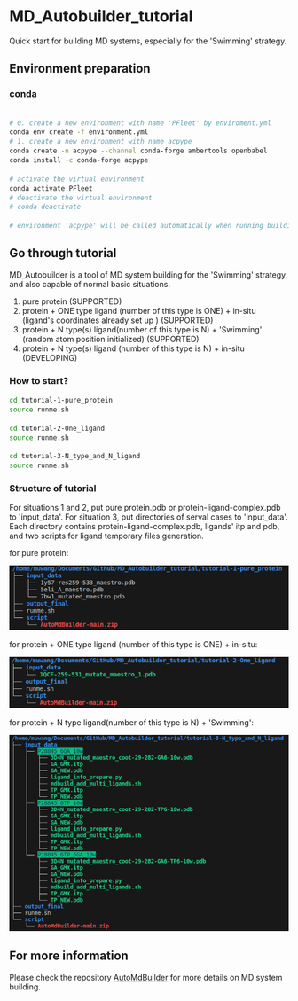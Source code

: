 # MD_Autobuilder_tutorial

Quick start for building MD systems, especially for the 'Swimming' strategy.

## Environment preparation

### conda

```bash

# 0. create a new environment with name 'PFleet' by enviroment.yml
conda env create -f environment.yml
# 1. create a new environment with name acpype
conda create -n acpype --channel conda-forge ambertools openbabel
conda install -c conda-forge acpype

# activate the virtual environment
conda activate PFleet
# deactivate the virtual environment
# conda deactivate 

# environment 'acpype' will be called automatically when running building scripts 

```

## Go through tutorial

MD_Autobuilder is a tool of MD system building for the 'Swimming' strategy, and also capable of normal basic situations.

1. pure protein (SUPPORTED)
2. protein + ONE type ligand (number of this type is ONE) + in-situ (ligand's coordinates already set up ) (SUPPORTED)
3. protein + N type(s) ligand(number of this type is N) + 'Swimming' (random atom position initialized) (SUPPORTED)
4. protein + N type(s) ligand (number of this type is N) + in-situ (DEVELOPING)

### How to start?

```bash
cd tutorial-1-pure_protein
source runme.sh

cd tutorial-2-One_ligand
source runme.sh

cd tutorial-3-N_type_and_N_ligand
source runme.sh

```

### Structure of tutorial

For situations 1 and 2, put pure protein.pdb or protein-ligand-complex.pdb to 'input_data'. For situation 3, put directories of serval cases to  'input_data'. Each directory contains protein-ligand-complex.pdb, ligands' itp and pdb, and two scripts for ligand temporary files generation.

for pure protein:

![pure-protein](img/tree2.png)

for protein + ONE type ligand (number of this type is ONE) + in-situ:

![one-ligand + in-situ](img/tree3.png)

for protein + N type ligand(number of this type is N) + 'Swimming':

![N-ligand](img/tree1.png)

## For more information

Please check the repository [AutoMdBuilder](https://github.com/GiantFurosemide/AutoMdBuilder) for more details on MD system building.
